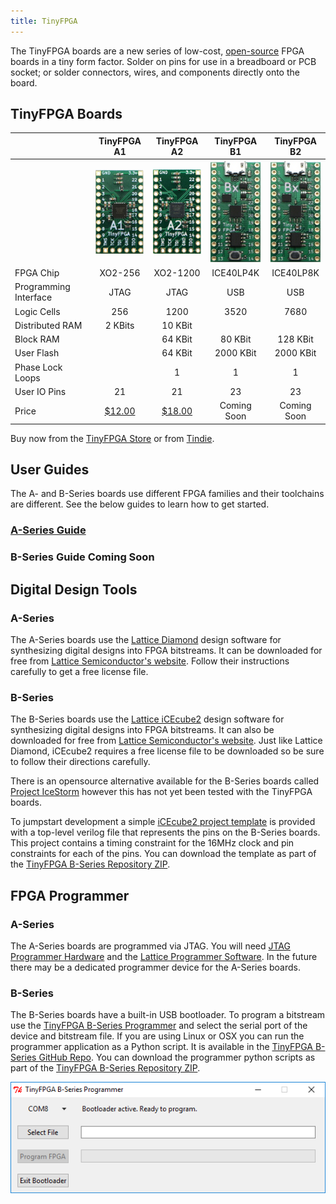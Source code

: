 ```yaml
---
title: TinyFPGA
---
```


The TinyFPGA boards are a new series of low-cost, [open-source](https://github.com/tinyfpga) FPGA boards in a tiny form factor.  Solder on pins for use in a breadboard or PCB socket; or solder connectors, wires, and components directly onto the board.

## TinyFPGA Boards

|                       | TinyFPGA A1 | TinyFPGA A2 | TinyFPGA B1 | TinyFPGA B2 |
|-----------------------|:-----------:|:-----------:|:-----------:|:-----------:|
|                       |![](a1-thumb.jpg)|![](a2-thumb.jpg)|![](bx-thumb.jpg)|![](bx-thumb.jpg)|
| FPGA Chip             |   XO2-256   |   XO2-1200  |  ICE40LP4K  |  ICE40LP8K  |
| Programming Interface |     JTAG    |     JTAG    |     USB     |     USB     | 
| Logic Cells           |     256     |     1200    |     3520    |     7680    |
| Distributed RAM       |   2 KBits   |   10 KBit   |             |             |
| Block RAM             |             |   64 KBit   |   80 KBit   |   128 KBit  |
| User Flash            |             |   64 KBit   |  2000 KBit  |  2000 KBit  |
| Phase Lock Loops      |             |      1      |      1      |      1      |
| User IO Pins          |     21      |     21      |     23      |     23      |
| Price                 |[$12.00](http://store.tinyfpga.com/product/tinyfpga-a1)|[$18.00](http://store.tinyfpga.com/product/tinyfpga-a2)|Coming Soon|Coming Soon|   

Buy now from the [TinyFPGA Store](store.tinyfpga.com) or from [Tindie](https://www.tindie.com/stores/tinyfpga/).

## User Guides
The A- and B-Series boards use different FPGA families and their toolchains are different.  See the below guides to learn how to get started.

### [A-Series Guide](a-series-guide.html)

### B-Series Guide Coming Soon

## Digital Design Tools
### A-Series
The A-Series boards use the [Lattice Diamond](http://www.latticesemi.com/latticediamond) design software for synthesizing digital designs into FPGA bitstreams.  It can be downloaded for free from [Lattice Semiconductor's website](http://www.latticesemi.com/latticediamond).  Follow their instructions carefully to get a free license file.

### B-Series
The B-Series boards use the [Lattice iCEcube2](http://www.latticesemi.com/iCEcube2) design software for synthesizing digital designs into FPGA bitstreams.  It can also be downloaded for free from [Lattice Semiconductor's website](http://www.latticesemi.com/iCEcube2).  Just like Lattice Diamond, iCEcube2 requires a free license file to be downloaded so be sure to follow their directions carefully.

There is an opensource alternative available for the B-Series boards called [Project IceStorm](http://www.clifford.at/icestorm/) however this has not yet been tested with the TinyFPGA boards.

To jumpstart development a simple [iCEcube2 project template](https://github.com/tinyfpga/TinyFPGA-B-Series/tree/master/template) is provided with a top-level verilog file that represents the pins on the B-Series boards.  This project contains a timing constraint for the 16MHz clock and pin constraints for each of the pins.  You can download the template as part of the [TinyFPGA B-Series Repository ZIP](https://github.com/tinyfpga/TinyFPGA-B-Series/archive/master.zip).

## FPGA Programmer
### A-Series
The A-Series boards are programmed via JTAG.  You will need [JTAG Programmer Hardware](https://www.ebay.com/sch/i.html?_productid=533163279) and the [Lattice Programmer Software](http://www.latticesemi.com/programmer).  In the future there may be a dedicated programmer device for the A-Series boards.

### B-Series
The B-Series boards have a built-in USB bootloader.  To program a bitstream use the [TinyFPGA B-Series Programmer](TinyFPGA_Programmer_1.0.exe) and select the serial port of the device and bitstream file.  If you are using Linux or OSX you can run the programmer application as a Python script.  It is available in the [TinyFPGA B-Series GitHub Repo](https://github.com/tinyfpga/TinyFPGA-B-Series/tree/master/programmer). You can download the programmer python scripts as part of the [TinyFPGA B-Series Repository ZIP](https://github.com/tinyfpga/TinyFPGA-B-Series/archive/master.zip).

![](b-programmer.png)


